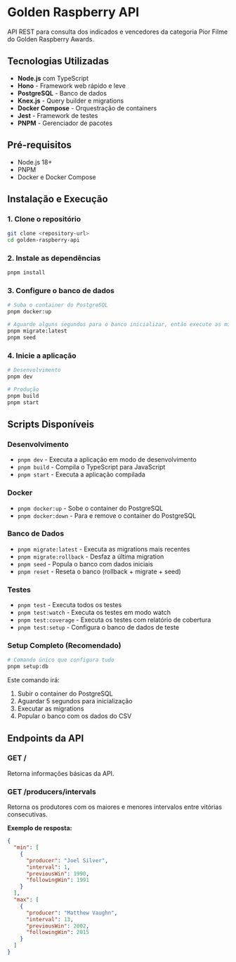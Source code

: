 # Golden Raspberry API

API REST para consulta dos indicados e vencedores da categoria Pior Filme do Golden Raspberry Awards.

## Tecnologias Utilizadas

- **Node.js** com TypeScript
- **Hono** - Framework web rápido e leve
- **PostgreSQL** - Banco de dados
- **Knex.js** - Query builder e migrations
- **Docker Compose** - Orquestração de containers
- **Jest** - Framework de testes
- **PNPM** - Gerenciador de pacotes

## Pré-requisitos

- Node.js 18+
- PNPM
- Docker e Docker Compose

## Instalação e Execução

### 1. Clone o repositório
```bash
git clone <repository-url>
cd golden-raspberry-api
```

### 2. Instale as dependências
```bash
pnpm install
```

### 3. Configure o banco de dados
```bash
# Suba o container do PostgreSQL
pnpm docker:up

# Aguarde alguns segundos para o banco inicializar, então execute as migrations e seeds
pnpm migrate:latest
pnpm seed
```

### 4. Inicie a aplicação
```bash
# Desenvolvimento
pnpm dev

# Produção
pnpm build
pnpm start
```

## Scripts Disponíveis

### Desenvolvimento
- `pnpm dev` - Executa a aplicação em modo de desenvolvimento
- `pnpm build` - Compila o TypeScript para JavaScript
- `pnpm start` - Executa a aplicação compilada

### Docker
- `pnpm docker:up` - Sobe o container do PostgreSQL
- `pnpm docker:down` - Para e remove o container do PostgreSQL

### Banco de Dados
- `pnpm migrate:latest` - Executa as migrations mais recentes
- `pnpm migrate:rollback` - Desfaz a última migration
- `pnpm seed` - Popula o banco com dados iniciais
- `pnpm reset` - Reseta o banco (rollback + migrate + seed)

### Testes
- `pnpm test` - Executa todos os testes
- `pnpm test:watch` - Executa os testes em modo watch
- `pnpm test:coverage` - Executa os testes com relatório de cobertura
- `pnpm test:setup` - Configura o banco de dados de teste

### Setup Completo (Recomendado)
```bash
# Comando único que configura tudo
pnpm setup:db
```

Este comando irá:
1. Subir o container do PostgreSQL
2. Aguardar 5 segundos para inicialização
3. Executar as migrations
4. Popular o banco com os dados do CSV

## Endpoints da API

### GET /
Retorna informações básicas da API.

### GET /producers/intervals
Retorna os produtores com os maiores e menores intervalos entre vitórias consecutivas.

**Exemplo de resposta:**
```json
{
  "min": [
    {
      "producer": "Joel Silver",
      "interval": 1,
      "previousWin": 1990,
      "followingWin": 1991
    }
  ],
  "max": [
    {
      "producer": "Matthew Vaughn",
      "interval": 13,
      "previousWin": 2002,
      "followingWin": 2015
    }
  ]
}
```
